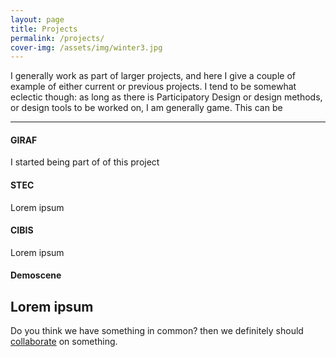 ```yaml
---
layout: page
title: Projects
permalink: /projects/
cover-img: /assets/img/winter3.jpg
---
```

I generally work as part of larger projects, and here I give a couple of example of either current or previous projects. I tend to be somewhat eclectic though: as long as there is Participatory Design or design methods, or design tools to be worked on, I am generally game. This can be 

---------
#### GIRAF
I started being part of of this project

#### STEC
Lorem ipsum

#### CIBIS
Lorem ipsum

#### Demoscene
Lorem ipsum
---------

Do you think we have something in common? then we definitely should [collaborate](../collaborate) on something.